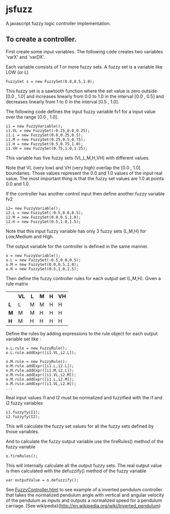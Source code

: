 jsfuzz
======

A javascript fuzzy logic controller implementation.

To create a controller.
------------------------

First create some input variables.  The following code creates 
two variables 'varX' and 'varDX'. 

Each variable consists of 1 or more fuzzy sets.  A fuzzy set is a variable
 like LOW (or L) 

	FuzzySet s = new FuzzySet(0.0,0.5,1.0);
	
This fuzzy set is a sawtooth function where the set value is zero outside [0.0 , 1.0] and increases 
linearly from 0.0 to 1.0 in the interval [0.0 , 0.5] and decreases linearly from 1 to 0 in the interval
[0.5 , 1.0].

The following code defines the input fuzzy variable fv1 for a input value over the range [0.0 , 1.0]. 

	i1 = new FuzzyVariable();
	i1.VL = new FuzzySet(-0.25,0.0,0.25);
	i1.L = new FuzzySet(0.0,0.25,0.5);
	i1.M = new FuzzySet(0.25,0.5,0.75);
	i1.H = new FuzzySet(0.5,0.75,1.0);
	i1.VH = new FuzzySet(0.75,1.0,1.25);

This variable has five fuzzy sets (VL,L,M,H,VH) with different values.	
	
Note that VL (very low) and VH (very high) overlap the [0.0 , 1.0]  boundaries.   Those values represent
the 0.0 and 1.0 values of the input real value.  The most important thing is that the fuzzy set  values are 1.0 
at points 0.0 and 1.0.

If the controller has another control input then define another fuzzy variable fv2

	i2= new FuzzyVariable();
	i2.L = new FuzzySet(-0.5,0.0,0.5);
	i2.M = new FuzzySet(0.0,0.5,1.0);
	i2.H = new FuzzySet(0.5,1.0,1.5);

Note that this input fuzzy variable has only 3 fuzzy sets (L,M,H) for Low,Medium and High.

The output variable for the controller is defined in the same manner.   

	o = new FuzzyVariable();
	o.L = new FuzzySet(-0.5,0.0,0.5);
	o.M = new FuzzySet(0.0,0.5,1.0);
	o.H = new FuzzySet(0.5,1.0,1.5);
	
Then define the fuzzy controller rules for each output set (L,M,H).  Given a rule matrix

<table>
	<tr>
		<th></th>
		<th>VL</th>
		<th>L</th>
		<th>M</th>
		<th>H</th>
		<th>VH</th>
	</tr>
	<tr>	
		<td><b>L</b></td>
		<td>L</td>
		<td>M</td>
		<td>M</td>
		<td>H</td>
		<td>H</td>
	</tr>
	<tr>	
		<td><b>M</b></td>
		<td>M</td>
		<td>M</td>
		<td>H</td>
		<td>H</td>
		<td>H</td>
	</tr>
		<tr>	
		<td><b>H</b></td>
		<td>M</td>
		<td>H</td>
		<td>H</td>
		<td>H</td>
		<td>H</td>
	</tr>
	
	
</table>

Define the rules by adding expressions to the rule object for each output variable set like : 

	o.L.rule = new FuzzyRule();
	o.L.rule.addExpr([i1.VL,i2.L]);

	o.M.rule = new FuzzyRule();
	o.M.rule.addExpr([i1.L,i2.L]);
	o.M.rule.addExpr([i1.M,i2.L]);
	o.M.rule.addExpr([i1.VL,i2.M]);
	o.M.rule.addExpr([i1.L,i2.M]);
	o.M.rule.addExpr([i1.VL,i2.H]);
	...
	
Real input values I1 and I2 must be normalized and fuzzified with the i1 and i2 fuzzy variables

	i1.fuzzyfy(I1);
	i2.fuzzyfy(I2);
	
This will calculate the fuzzy set values for all the fuzzy sets defined by those variables.
	
And to calculate the fuzzy output variable use the fireRules() method of the fuzzy variable

	o.fireRules();
	
This will internally calculate all the output fuzzy sets.  The real output value is then calculated
with the defuzzify() method of the fuzzy variable

	var outputValue = o.defuzzify();
	
See [FuzzyController.html](https://github.com/arnigeir/jsfuzz/blob/master/FuzzyController.html) to see example of a inverted pendulum controller that takes the normalized pendulum 
angle with vertical and angular velocity of the pendulum as inputs and outputs a normalized speed for 
a pendulum carriage. [See wikipedia}(http://en.wikipedia.org/wiki/Inverted_pendulum)

	
	
	

